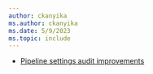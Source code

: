 ```yaml
---
author: ckanyika
ms.author: ckanyika
ms.date: 5/9/2023
ms.topic: include
---
```


- [Pipeline settings audit improvements](#pipeline-settings-audit-improvements) 
